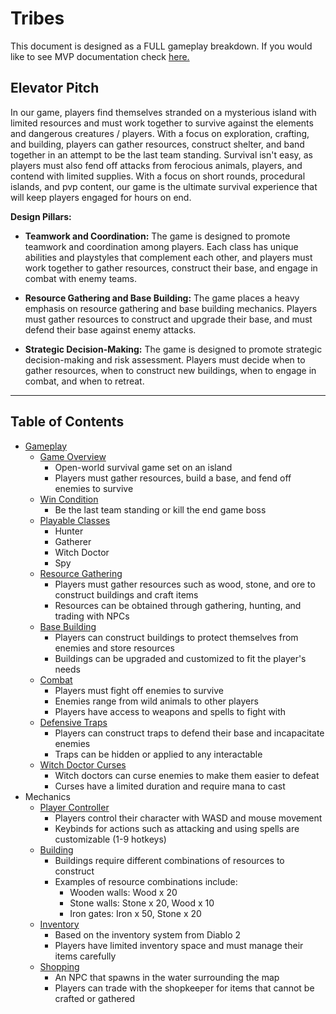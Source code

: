 # Tribes

This document is designed as a FULL gameplay breakdown.
If you would like to see MVP documentation check [here.](../mvp/index.md)

## Elevator Pitch

In our game, players find themselves stranded on a mysterious island with limited resources and must work together to survive against the elements and dangerous creatures / players. With a focus on exploration, crafting, and building, players can gather resources, construct shelter, and band together in an attempt to be the last team standing. Survival isn't easy, as players must also fend off attacks from ferocious animals, players, and contend with limited supplies. With a focus on short rounds, procedural islands, and pvp content, our game is the ultimate survival experience that will keep players engaged for hours on end.

**Design Pillars:**

+ **Teamwork and Coordination:** The game is designed to promote teamwork and coordination among players. Each class has unique abilities and playstyles that complement each other, and players must work together to gather resources, construct their base, and engage in combat with enemy teams.

+ **Resource Gathering and Base Building:** The game places a heavy emphasis on resource gathering and base building mechanics. Players must gather resources to construct and upgrade their base, and must defend their base against enemy attacks.

+ **Strategic Decision-Making:** The game is designed to promote strategic decision-making and risk assessment. Players must decide when to gather resources, when to construct new buildings, when to engage in combat, and when to retreat. 

---

## Table of Contents

+ [Gameplay](./gameplay/index.md)
  + [Game Overview](./gameplay/game-overview.md)
    + Open-world survival game set on an island
    + Players must gather resources, build a base, and fend off enemies to survive
  + [Win Condition](./gameplay/win-condition.md)
    + Be the last team standing or kill the end game boss
  + [Playable Classes](./gameplay/classes/index.md)
    + Hunter
    + Gatherer
    + Witch Doctor
    + Spy
  + [Resource Gathering](./gameplay/resource-gathering/index.md)
    + Players must gather resources such as wood, stone, and ore to construct buildings and craft items
    + Resources can be obtained through gathering, hunting, and trading with NPCs
  + [Base Building](./gameplay/base-building/index.md)
    + Players can construct buildings to protect themselves from enemies and store resources
    + Buildings can be upgraded and customized to fit the player's needs
  + [Combat](./gameplay/combat/index.md)
    + Players must fight off enemies to survive
    + Enemies range from wild animals to other players
    + Players have access to weapons and spells to fight with
  + [Defensive Traps](./gameplay/traps/index.md)
    + Players can construct traps to defend their base and incapacitate enemies
    + Traps can be hidden or applied to any interactable
  + [Witch Doctor Curses](./gameplay/curses/index.md)
    + Witch doctors can curse enemies to make them easier to defeat
    + Curses have a limited duration and require mana to cast
+ Mechanics
  + [Player Controller](./mechanics/player-controller/index.md)
    + Players control their character with WASD and mouse movement
    + Keybinds for actions such as attacking and using spells are customizable (1-9 hotkeys)
  + [Building](./mechanics/building/index.md)
    + Buildings require different combinations of resources to construct
    + Examples of resource combinations include:
      + Wooden walls: Wood x 20
      + Stone walls: Stone x 20, Wood x 10
      + Iron gates: Iron x 50, Stone x 20
  + [Inventory](./mechanics/inventory/index.md)
    + Based on the inventory system from Diablo 2
    + Players have limited inventory space and must manage their items carefully
  + [Shopping](./mechanics/shopping/index.md)
    + An NPC that spawns in the water surrounding the map
    + Players can trade with the shopkeeper for items that cannot be crafted or gathered
